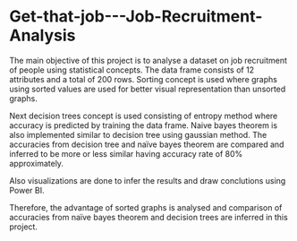 # Get-that-job---Job-Recruitment-Analysis

The main objective of this project is to analyse a dataset on job recruitment of people using statistical concepts. The data frame consists of 12 attributes and a total of 200 rows. Sorting concept is used where graphs using sorted values are used for better visual representation than unsorted graphs.

Next decision trees concept is used consisting of entropy method where accuracy is predicted by training the data frame. Naive bayes theorem is also implemented similar to decision tree using gaussian method. The accuracies from decision tree and naïve bayes theorem are compared and inferred to be more or less similar having accuracy rate of 80% approximately.

Also visualizations are done to infer the results and draw conclutions using Power BI.

Therefore, the advantage of sorted graphs is analysed and comparison of accuracies from naïve bayes theorem and decision trees are inferred in this project.
